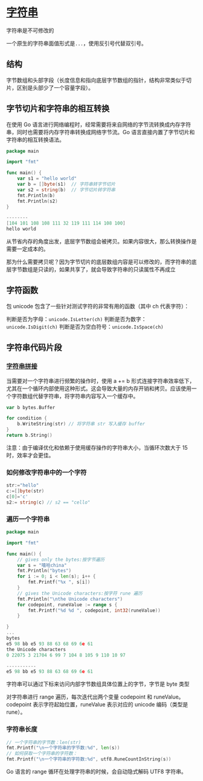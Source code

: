 # [字符串](https://golang.org/pkg/strings/)

字符串是不可修改的

一个原生的字符串面值形式是`...`，使用反引号代替双引号。

## 结构

字节数组和头部字段（长度信息和指向底层字节数组的指针，结构非常类似于切片，区别是头部少了一个容量字段）。

## 字节切片和字符串的相互转换

在使用 Go 语言进行网络编程时，经常需要将来自网络的字节流转换成内存字符串，同时也需要将内存字符串转换成网络字节流。Go 语言直接内置了字节切片和字符串的相互转换语法。

```go
package main

import "fmt"

func main() {
    var s1 = "hello world"
    var b = []byte(s1)  // 字符串转字节切片
    var s2 = string(b)  // 字节切片转字符串
    fmt.Println(b)
    fmt.Println(s2)
}

--------
[104 101 108 108 111 32 119 111 114 108 100]
hello world
```

从节省内存的角度出发，底层字节数组会被拷贝。如果内容很大，那么转换操作是需要一定成本的。

那为什么需要拷贝呢？因为字节切片的底层数组内容是可以修改的，而字符串的底层字节数组是只读的，如果共享了，就会导致字符串的只读属性不再成立

## 字符函数

包 unicode 包含了一些针对测试字符的非常有用的函数（其中 ch 代表字符）：

判断是否为字母：`unicode.IsLetter(ch)`
判断是否为数字：`unicode.IsDigit(ch)`
判断是否为空白符号：`unicode.IsSpace(ch)`

## 字符串代码片段

### [字符串拼接](https://github.com/ffhelicopter/Go42/blob/master/content/42_10_string.md)

当需要对一个字符串进行频繁的操作时，使用 a += b 形式连接字符串效率低下，尤其在一个循环内部使用这种形式。这会导致大量的内存开销和拷贝。应该使用一个字符数组代替字符串，将字符串内容写入一个缓存中。

```go
var b bytes.Buffer

for condition {
    b.WriteString(str) // 将字符串 str 写入缓存 buffer
}
return b.String()
```

注意：由于编译优化和依赖于使用缓存操作的字符串大小，当循环次数大于 15 时，效率才会更佳。

### 如何修改字符串中的一个字符

```go
str:="hello"
c:=[]byte(str)
c[0]='c'
s2:= string(c) // s2 == "cello"
```

### 遍历一个字符串

```go
package main

import "fmt"

func main() {
    // gives only the bytes:按字节遍历
	var s = "嘻哈china"
	fmt.Println("bytes")
	for i := 0; i < len(s); i++ {
		fmt.Printf("%x ", s[i])
	}
	// gives the Unicode characters:按字符 rune 遍历
	fmt.Println("\nthe Unicode characters")
	for codepoint, runeValue := range s {
		fmt.Printf("%d %d ", codepoint, int32(runeValue))
	}

}
...
bytes
e5 98 bb e5 93 88 63 68 69 6e 61
the Unicode characters
0 22075 3 21704 6 99 7 104 8 105 9 110 10 97

-----------
e5 98 bb e5 93 88 63 68 69 6e 61
```

字符串可以通过下标来访问内部字节数组具体位置上的字节，字节是 byte 类型

对字符串进行 range 遍历，每次迭代出两个变量 codepoint 和 runeValue。codepoint 表示字符起始位置，runeValue 表示对应的 unicode 编码（类型是 rune）。

### 字符串长度

```go
// 一个字符串的字节数：len(str)
fmt.Printf("\n一个字符串的字节数:%d", len(s))
// 如何获取一个字符串的字符数：
fmt.Printf("\n一个字符串的字符数:%d", utf8.RuneCountInString(s))
```

Go 语言的 range 循环在处理字符串的时候，会自动隐式解码 UTF8 字符串。
